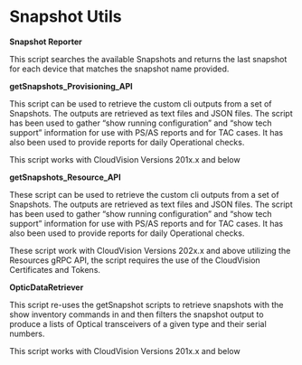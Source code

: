 # Snapshot Utils

**Snapshot Reporter**

This script searches the available Snapshots and returns the last snapshot for each device that matches the snapshot name provided.

**getSnapshots_Provisioning_API**

This script can be used to retrieve the custom cli outputs from a set of Snapshots. The outputs are retrieved as text files and JSON files. The script has been used to gather “show running configuration” and “show tech support” information for use with PS/AS reports and for TAC cases. It has also been used to provide reports for daily Operational checks.

This script works with CloudVision Versions 201x.x and below

**getSnapshots_Resource_API**

These script can be used to retrieve the custom cli outputs from a set of Snapshots. The outputs are retrieved as text files and JSON files. The script has been used to gather “show running configuration” and “show tech support” information for use with PS/AS reports and for TAC cases. It has also been used to provide reports for daily Operational checks.

These script work with CloudVision Versions 202x.x and above utilizing the Resources gRPC API, the script requires the use of the CloudVision Certificates and Tokens.

**OpticDataRetriever**

This script re-uses the getSnapshot scripts to retrieve snapshots with the show inventory commands in and then filters the snapshot output to produce a lists of Optical transceivers of a given type and their serial numbers.

This script works with CloudVision Versions 201x.x and below